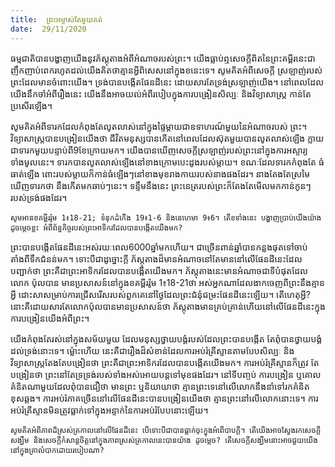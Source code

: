 ```yaml
---
title:  ព្រះអម្ចាស់តែមួយគត់
date:  29/11/2020
---
```


ធម្មជាតិបានបង្ហាញយើងនូវភ័ស្តុតាងអំពីអំណាចរបស់ព្រះ។ យើងធ្លាប់ឮសេចក្តីពិតនៃព្រះគម្ពីរនេះជាញឹកញាប់ពេករហូតដល់យើងគិតថាគ្មានអ្វីពិសេសនៅក្នុងខនេះទេ។ សូមគិតអំពីសេចក្តី ស្រឡាញ់របស់ព្រះដែលមានចំពោះយើង។ ទ្រង់បានបង្កើតផែនដីនេះ ដោយសារតែទ្រង់ស្រឡាញ់យើង។ នៅពេលដែលយើងនឹកចាំអំពីរឿងនេះ យើងនឹងអាចយល់អំពីរបៀបក្នុងការបង្រៀនសិល្បៈ និងវិទ្យាសាស្ត្រ កាន់តែប្រសើរឡើង។

សូមគិតអំពីទារកដែលកំពុងតែលូតលាស់នៅក្នុងផ្ទៃម្តាយជាឧទាហរណ៍មួយនៃអំណាចរបស់ ព្រះ។ វិទ្យាសាស្ត្របានបង្រៀនយើងថា ជីវិតមនុស្សបានកើតនៅពេលដែលស៊ុតមួយបានលូតលាស់ឡើង ក្លាយជាទារកមួយបន្ទាប់ពី9ខែក្រោយមក។ យើងបានឃើញសេចក្តីស្រឡាញ់របស់ព្រះនៅក្នុងការអស្ចារ្យ ទាំងមូលនេះ។ ទារកបានលូតលាស់ឡើងនៅខាងក្រោមបេះដូងរបស់ម្តាយ។ ខណៈដែលទារកកំពុងតែ ធំធាត់ឡើង ពោះរបស់ម្តាយក៏កាន់ធំឡើងៗនៅខាងមុខរាងកាយរបស់នាងផងដែរ។ នាងតែងតែស្រមៃ ឃើញទារកថា នឹងកើតមកឆាប់ៗនេះ។ ទន្ទឹមនឹងនេះ ព្រះនេត្ររបស់ព្រះក៏តែងតែមើលមកកាន់កូនៗ របស់ទ្រង់ផងដែរ។

`សូមអានខគម្ពីររ៉ូម 1៖18-21; ទំនុកដំកើង 19៖1-6 និងនេហេមា 9៖6។ តើខទាំងនេះ បង្ហាញប្រាប់យើងយ៉ាងដូចម្តេចខ្លះ អំពីព័ន្ធកិច្ចរបស់ព្រះអាទិករដែលបានបង្កើតយើងមក?`

ព្រះបានបង្កើតផែនដីនេះអស់រយៈពេល6000ឆ្នាំមកហើយ។ ជាច្រើនពាន់ឆ្នាំបានកន្លងផុតទៅចាប់តាំងពីទឹកជំនន់មក។ ទោះបីជាដូច្នោះក្តី ភ័ស្តុតាងដ៏មានអំណាចនៅតែមាននៅលើផែនដីនេះដែលបញ្ជាក់ថា ព្រះគឺជាព្រះអាទិករដែលបានបង្កើតយើងមក។ ភ័ស្តុតាងនេះមានអំណាចជាទីបំផុតដែលលោក ប៉ុលបាន មានប្រសាសន៍នៅក្នុងខគម្ពីររ៉ូម 1៖18-21ថា អស់អ្នកណាដែលងាកចេញពីព្រះនឹងគ្មានអ្វី ដោះសាសម្រាប់ការជ្រើសរើសរបស់ពួកគេនៅថ្ងៃដែលព្រះជំនុំជម្រះផែនដីនេះឡើយ។ តើហេតុអ្វី? នោះគឺដោយសារតែលោកប៉ុលបានមានប្រសាសន៍ថា ភ័ស្តុតាងមានគ្រប់គ្រាន់ហើយនៅលើផែនដីនេះក្នុង ការបង្រៀនយើងអំពីព្រះ។

យើងកំពុងតែរស់នៅក្នុងសម័យមួយ ដែលមនុស្សថ្វាយបង្គំរបស់ដែលព្រះបានបង្កើត តែពុំបានថ្វាយបង្គំដល់ទ្រង់នោះទេ។ ម្ល៉ោះហើយ នេះគឺជារឿងដ៏សំខាន់ដែលការអប់រំគ្រីស្ទានតាមបែបសិល្បៈ និងវិទ្យាសាស្ត្រតែងតែបង្រៀនថា ព្រះគឺជាព្រះអាទិករដែលបានបង្កើតយើងមក។ ការអប់រំគ្រីស្ទានក៏ត្រូវ តែបង្រៀនថា ព្រះនៅតែទ្រទ្រង់របស់ទាំងអស់អោយបន្តទៅមុខផងដែរ។ នៅទីបញ្ចប់ ការបង្រៀន ឬគោល គំនិតណាមួយដែលពុំបានជឿថា មានព្រះ ឬនិយាយាថា គ្មានព្រះទេនៅលើលោកនឹងនាំទៅរកគំនិត ខុសឆ្គង។ ការអប់រំភាគច្រើននៅលើផែនដីនេះបានបង្រៀនយើងថា គ្មានព្រះនៅលើលោកនោះទេ។ ការ អប់រំគ្រីស្ទានមិនត្រូវធ្លាក់ទៅក្នុងអន្ទាក់នៃការអប់រំបែបនោះឡើយ។

`សូមគិតអំពីភាពដ៏ស្រស់ត្រកាលនៅលើផែនដីនេះ បើទោះបីជាបានធ្លាក់ចុះក្នុងអំពើបាបក្តី។ តើយើងអាចស្វែងរកសេចក្តីសង្ឃឹម និងសេចក្តីកំសាន្តចិត្តនៅក្នុងភាពស្រស់ត្រកាលនេះបានយ៉ាង ដូចម្តេច? តើសេចក្តីសង្ឃឹមនោះអាចជួយយើងនៅក្នុងគ្រាលំបាកដោយរបៀបណា?`
